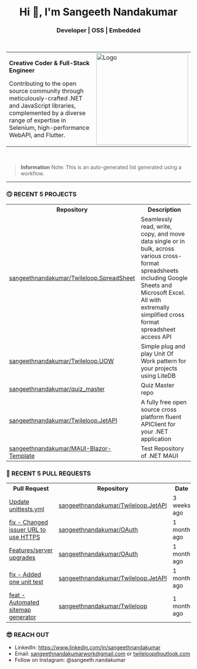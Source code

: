 <h1 align="center">Hi 👋, I'm Sangeeth Nandakumar</h1>
<h3 align="center">Developer | OSS | Embedded</h3>

<br>

<table>
  <tr>
    <td>
      <p><b>Creative Coder &amp; Full-Stack Engineer</b></p>
      <p>Contributing to the open source community through meticulously-crafted .NET and JavaScript libraries, complemented by a diverse range of expertise in Selenium, high-performance WebAPI, and Flutter.</p>
    </td>
    <td>
      <a href="https://avatars.githubusercontent.com/u/9011267?v=4">
        <img src="https://cdn.freebiesupply.com/logos/large/2x/open-source-logo-svg-vector.svg" alt="Logo" width="250">
      </a>
    </td>
  </tr>
</table>

<br>

> **Information**
> Note: This is an auto-generated list generated using a workflow.

---

### 🙃 RECENT 5 PROJECTS

<table>
  <tr>
    <th>Repository</th>
    <th>Description</th>
  </tr>

  <tr>
    <td><a href="https://github.com/sangeethnandakumar/Twileloop.SpreadSheet">sangeethnandakumar/Twileloop.SpreadSheet</a></td>
    <td>Seamlessly read, write, copy, and move data single or in bulk, across various cross-format spreadsheets including Google Sheets and Microsoft Excel. All with extremally simplified cross format spreadsheet access API</td>
  </tr>
  <tr>
    <td><a href="https://github.com/sangeethnandakumar/Twileloop.UOW">sangeethnandakumar/Twileloop.UOW</a></td>
    <td>Simple plug and play Unit Of Work pattern for your projects using LiteDB</td>
  </tr>
  <tr>
    <td><a href="https://github.com/sangeethnandakumar/quiz_master">sangeethnandakumar/quiz_master</a></td>
    <td>Quiz Master repo</td>
  </tr>
  <tr>
    <td><a href="https://github.com/sangeethnandakumar/Twileloop.JetAPI">sangeethnandakumar/Twileloop.JetAPI</a></td>
    <td>A fully free open source cross platform fluent APIClient for your .NET application</td>
  </tr>
  <tr>
    <td><a href="https://github.com/sangeethnandakumar/MAUI-Blazor-Template">sangeethnandakumar/MAUI-Blazor-Template</a></td>
    <td>Test Repository of .NET MAUI</td>
  </tr>
</table>

### 🫣 RECENT 5 PULL REQUESTS

<table>
  <tr>
    <th>Pull Request</th>
    <th>Repository</th>
    <th>Date</th>
  </tr>

  <tr>
    <td><a href="https://github.com/sangeethnandakumar/Twileloop.JetAPI/pull/8">Update unittests.yml</a></td>
    <td><a href="https://github.com/sangeethnandakumar/Twileloop.JetAPI">sangeethnandakumar/Twileloop.JetAPI</a></td>
    <td>3 weeks ago</td>
  </tr>
  <tr>
    <td><a href="https://github.com/sangeethnandakumar/OAuth/pull/2">fix - Changed issuer URL to use HTTPS</a></td>
    <td><a href="https://github.com/sangeethnandakumar/OAuth">sangeethnandakumar/OAuth</a></td>
    <td>1 month ago</td>
  </tr>
  <tr>
    <td><a href="https://github.com/sangeethnandakumar/OAuth/pull/1">Features/server upgrades</a></td>
    <td><a href="https://github.com/sangeethnandakumar/OAuth">sangeethnandakumar/OAuth</a></td>
    <td>1 month ago</td>
  </tr>
  <tr>
    <td><a href="https://github.com/sangeethnandakumar/Twileloop.JetAPI/pull/7">fix - Added one unit test</a></td>
    <td><a href="https://github.com/sangeethnandakumar/Twileloop.JetAPI">sangeethnandakumar/Twileloop.JetAPI</a></td>
    <td>1 month ago</td>
  </tr>
  <tr>
    <td><a href="https://github.com/sangeethnandakumar/Twileloop/pull/1">feat - Automated sitemap generator</a></td>
    <td><a href="https://github.com/sangeethnandakumar/Twileloop">sangeethnandakumar/Twileloop</a></td>
    <td>1 month ago</td>
  </tr>
</table>

### 😎 REACH OUT

- LinkedIn: https://www.linkedin.com/in/sangeethnandakumar
- Email: sangeethnandakumarwork@gmail.com or twileloop@outlook.com
- Follow on Instagram: @sangeeth.nandakumar
